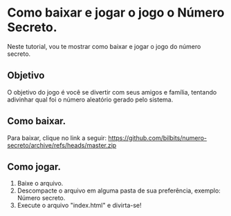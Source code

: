 # Como baixar e jogar o jogo o Número Secreto.
Neste tutorial, vou te mostrar como baixar e jogar o jogo do número secreto.
## Objetivo
O objetivo do jogo é você se divertir com seus amigos e família, tentando adivinhar qual foi o número aleatório gerado pelo sistema.
## Como baixar.
Para baixar, clique no link a seguir:
https://github.com/bilbits/numero-secreto/archive/refs/heads/master.zip
## Como jogar.
1. Baixe o arquivo.
2. Descompacte o arquivo em alguma pasta de sua preferência, exemplo: Número secreto.
3. Execute o arquivo "index.html" e divirta-se!
